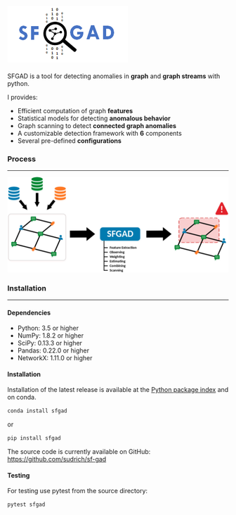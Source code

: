 ![SFGAD](./doc/img/logo.png)
---

SFGAD is a tool for detecting anomalies in **graph** and **graph streams** with python.


I provides:

* Efficient computation of graph **features**
* Statistical models for detecting **anomalous behavior**
* Graph scanning to detect **connected graph anomalies**
* A customizable detection framework with **6** components
* Several pre-defined **configurations**

### Process
---

![Process](./doc/img/sfgad.png)


### Installation
---

#### Dependencies

* Python: 3.5 or higher
* NumPy: 1.8.2 or higher
* SciPy: 0.13.3 or higher
* Pandas: 0.22.0 or higher
* NetworkX: 1.11.0 or higher

#### Installation

Installation of the latest release is available at the [Python
package index](https://pypi.org/project/sfgad) and on conda.

```sh
conda install sfgad
```

or 

```sh
pip install sfgad
```

The source code is currently available on GitHub:
https://github.com/sudrich/sf-gad

#### Testing

For testing use pytest from the source directory:

```sh
pytest sfgad
```


